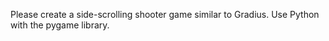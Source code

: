 Please create a side-scrolling shooter game similar to Gradius.
Use Python with the pygame library.
